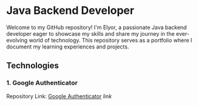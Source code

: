 # Java Backend Developer

Welcome to my GitHub repository! I'm Elyor, a passionate Java backend developer eager to showcase my skills and share my journey in the ever-evolving world of technology. This repository serves as a portfolio where I document my learning experiences and projects.

## Technologies

### 1. Google Authenticator
Repository Link: [Google Authenticator](https://github.com/Elyor-Ergashov/LearnNewStacks/tree/master/GoogleAuthenticator) *link*

